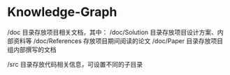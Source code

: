 # Knowledge-Graph

/doc 目录存放项目相关文档，其中：
  /doc/Solution  目录存放项目设计方案、内部资料等
  /doc/References  存放项目期间阅读的论文
  /doc/Paper 目录存放项目组内部撰写的文档

/src 目录存放代码相关信息，可设置不同的子目录